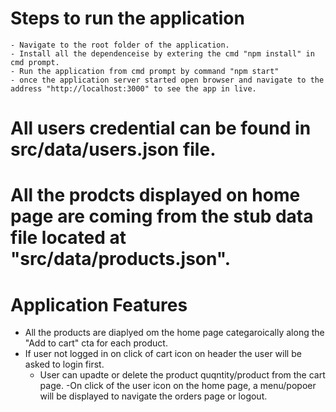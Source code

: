 # Steps to run the application
    - Navigate to the root folder of the application.
    - Install all the dependenceise by extering the cmd "npm install" in cmd prompt.
    - Run the application from cmd prompt by command "npm start"
    - once the application server started open browser and navigate to the address "http://localhost:3000" to see the app in live.

# All users credential can be found in src/data/users.json file.
# All the prodcts displayed on home page are coming from the stub data file located at "src/data/products.json".

# Application Features
 - All the products are diaplyed om the home page categaroically along the "Add to cart" cta for each product.
 - If user not logged in on click of cart icon on header the user will be asked to login first.
    - User can upadte or delete the product quqntity/product from the cart page.
-On click of the user icon on the home page, a menu/popoer will be displayed to navigate the orders page or logout.
